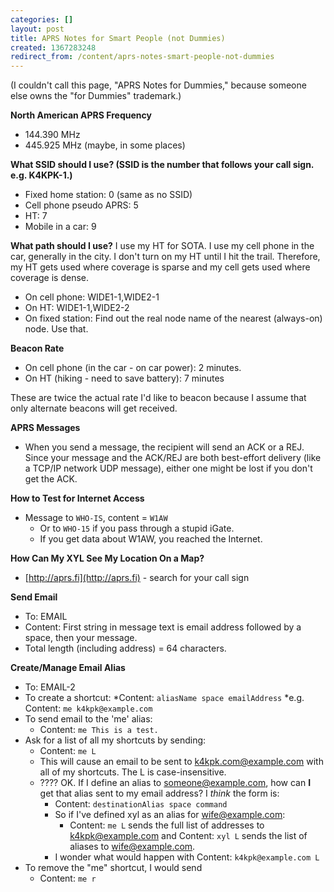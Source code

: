 ```yaml
---
categories: []
layout: post
title: APRS Notes for Smart People (not Dummies)
created: 1367283248
redirect_from: /content/aprs-notes-smart-people-not-dummies
---
```

(I couldn't call this page, "APRS Notes for Dummies," because someone else owns the "for Dummies" trademark.)

**North American APRS Frequency**

* 144.390 MHz
* 445.925 MHz (maybe, in some places)

**What SSID should I use?  (SSID is the number that follows your call sign.  e.g. K4KPK-1.)**

* Fixed home station: 0 (same as no SSID)
* Cell phone pseudo APRS: 5
* HT: 7
* Mobile in a car: 9

**What path should I use?**
I use my HT for SOTA. I use my cell phone in the car, generally in the city.  I don't turn on my HT until I hit the trail.  Therefore, my HT gets used where coverage is sparse and my cell gets used where coverage is dense.

* On cell phone: WIDE1-1,WIDE2-1
* On HT: WIDE1-1,WIDE2-2
* On fixed station: Find out the real node name of the nearest (always-on) node.  Use that.

**Beacon Rate**

* On cell phone (in the car - on car power): 2 minutes.
* On HT (hiking - need to save battery): 7 minutes

These are twice the actual rate I'd like to beacon because I assume that only alternate beacons will get received.

**APRS Messages**

* When you send a message, the recipient will send an ACK or a REJ.  Since your message and the ACK/REJ are both best-effort delivery (like a TCP/IP network UDP message), either one might be lost if you don't get the ACK.

**How to Test for Internet Access**

* Message to `WHO-IS`, content = `W1AW`
    * Or to `WHO-15` if you pass through a stupid iGate.
    * If you get data about W1AW, you reached the Internet.

**How Can My XYL See My Location On a Map?**

* [http://aprs.fi](http://aprs.fi) - search for your call sign

**Send Email**

* To: EMAIL
* Content: First string in message text is email address followed by a space, then your message.
* Total length (including address) = 64 characters.

**Create/Manage Email Alias**

* To: EMAIL-2
* To create a shortcut:
    *Content: `aliasName space emailAddress`
    *e.g. Content: `me k4kpk@example.com`
* To send email to the 'me' alias:
    * Content: `me This is a test.`
* Ask for a list of all my shortcuts by sending:
    * Content: `me L`
    * This will cause an email to be sent to k4kpk.com@example.com with all of my shortcuts. The L is case-insensitive.
    * ???? OK.  If I define an alias to someone@example.com, how can **I** get that alias sent to my email address?  I *think* the form is:
        * Content: `destinationAlias space command`
        * So if I've defined xyl as an alias for wife@example.com:
            * Content: `me L` sends the full list of addresses to k4kpk@example.com and Content: `xyl L` sends the list of aliases to wife@example.com.
       * I wonder what would happen with Content: `k4kpk@example.com L`
* To remove the "me" shortcut, I would send
    * Content: `me r`
